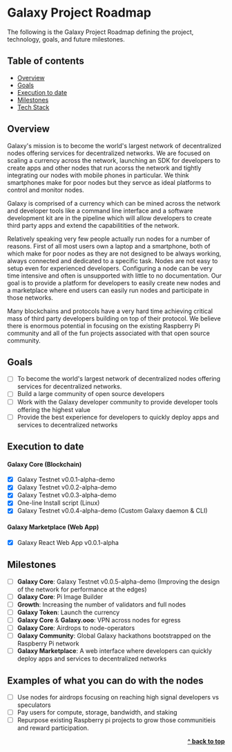 # Galaxy Project Roadmap

The following is the Galaxy Project Roadmap defining the project, technology, goals, and future milestones.

## Table of contents

- [Overview](#overview)
- [Goals](#goals)
- [Execution to date](#execution-to-date)
- [Milestones](#milestones)
- [Tech Stack](#tech-stack)

## Overview

Galaxy's mission is to become the world's largest network of decentralized nodes offering services for decentralized networks.  We are focused on scaling a currency across the network, launching an SDK for developers to create apps and other nodes that run acorss the network and tightly integrating our nodes with mobile phones in particular.  We think smartphones make for poor nodes but they servce as ideal platforms to control and monitor nodes.

Galaxy is comprised of a currency which can be mined across the network and developer tools like a command line interface and a software development kit are in the pipeline which will allow developers to create third party apps and extend the capabilitities of the network.

Relatively speaking very few people actually run nodes for a number of reasons.  First of all most users own a laptop and a smartphone, both of which make for poor nodes as they are not designed to be always working, always connected and dedicated to a specific task.  Nodes are not easy to setup even for experienced developers.  Configuring a node can be very time intensive and often is unsupported with little to no documentation.  Our goal is to provide a platform for developers to easily create new nodes and a marketplace where end users can easily run nodes and participate in those networks. 

Many blockchains and protocols have a very hard time achieving critical mass of third party developers building on top of their protocol.  We believe there is enormous potential in focusing on the existing Raspberry Pi community and all of the fun projects associated with that open source community.  

## Goals

- [ ] To become the world's largest network of decentralized nodes offering services for decentralized networks.
- [ ] Build a large community of open source developers
- [ ] Work with the Galaxy developer community to provide developer tools offering the highest value
- [ ] Provide the best experience for developers to quickly deploy apps and services to decentralized networks

## Execution to date

#### Galaxy Core (Blockchain)
- [x] Galaxy Testnet v0.0.1-alpha-demo
- [x] Galaxy Testnet v0.0.2-alpha-demo
- [x] Galaxy Testnet v0.0.3-alpha-demo
- [x] One-line Install script (Linux)
- [x] Galaxy Testnet v0.0.4-alpha-demo (Custom Galaxy daemon & CLI)

#### Galaxy Marketplace (Web App)
- [x] Galaxy React Web App v0.0.1-alpha

## Milestones

- [ ] **Galaxy Core**: Galaxy Testnet v0.0.5-alpha-demo (Improving the design of the network for performance at the edges)
- [ ] **Galaxy Core**: Pi Image Builder
- [ ] **Growth**: Increasing the number of validators and full nodes
- [ ] **Galaxy Token**: Launch the currency
- [ ] **Galaxy Core** & **Galaxy.ooo**: VPN across nodes for egress
- [ ] **Galaxy Core**: Airdrops to node-operators
- [ ] **Galaxy Community**: Global Galaxy hackathons bootstrapped on the Raspberry Pi network
- [ ] **Galaxy Marketplace**: A web interface where developers can quickly deploy apps and services to decentralized networks

## Examples of what you can do with the nodes

- [ ] Use nodes for airdrops focusing on reaching high signal developers vs speculators
- [ ] Pay users for compute, storage, bandwidth, and staking
- [ ] Repurpose existing Raspberry pi projects to grow those communitieis and reward participation.

<div align="right">
    <b><a href="#galaxy-project-roadmap">^ back to top</a></b>
</div>
